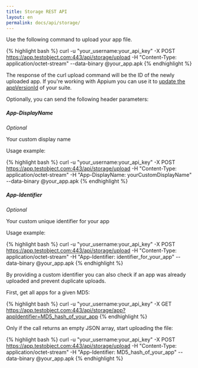```yaml
---
title: Storage REST API
layout: en
permalink: docs/api/storage/
---
```



Use the following command to upload your app file.

{% highlight bash %}
curl -u "your_username:your_api_key" -X POST https://app.testobject.com:443/api/storage/upload -H "Content-Type: application/octet-stream" --data-binary @your_app.apk
{% endhighlight %}

The response of the curl upload command will be the ID of the newly uploaded app. If you're working with Appium you can use it to <a href="/docs/api/appium">update the appVersionId</a> of your suite.


Optionally, you can send the following header parameters:

<h5>App-DisplayName</h5>

*Optional*

Your custom display name

Usage example:

{% highlight bash %}
curl -u "your_username:your_api_key" -X POST https://app.testobject.com:443/api/storage/upload -H "Content-Type: application/octet-stream" -H "App-DisplayName: yourCustomDisplayName" --data-binary @your_app.apk
{% endhighlight %}

<h5>App-Identifier</h5>

*Optional*

Your custom unique identifier for your app

Usage example:

{% highlight bash %}
curl -u "your_username:your_api_key" -X POST https://app.testobject.com:443/api/storage/upload -H "Content-Type: application/octet-stream" -H "App-Identifier: identifier_for_your_app" --data-binary @your_app.apk
{% endhighlight %}

By providing a custom identifier you can also check if an app was already uploaded and prevent duplicate uploads.

First, get all apps for a given MD5:

{% highlight bash %}
curl -u "your_username:your_api_key" -X GET https://app.testobject.com:443/api/storage/app?appIdentifier=MD5_hash_of_your_app
{% endhighlight %}

Only if the call returns an empty JSON array, start uploading the file:

{% highlight bash %}
curl -u "your_username:your_api_key" -X POST https://app.testobject.com:443/api/storage/upload -H "Content-Type: application/octet-stream" -H "App-Identifier: MD5_hash_of_your_app" --data-binary @your_app.apk
{% endhighlight %}
